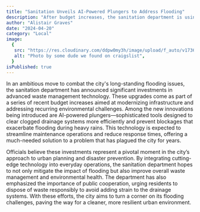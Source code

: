 ```yaml
---
title: "Sanitation Unveils AI-Powered Plungers to Address Flooding"
description: "After budget increases, the sanitation department is using advanced tech, like AI plungers, to tackle flooding."
author: "Alistair Graves"
date: "2024-04-20"
category: "Local"
image:
  {
   src: "https://res.cloudinary.com/ddpw0my3h/image/upload/f_auto/v1736559459/city-flooding-comp_vjm56q.webp",
   alt: "Photo by some dude we found on craigslist",
  }
isPublished: true
---
```


In an ambitious move to combat the city's long-standing flooding issues, the sanitation department has announced significant investments in advanced waste management technology. These upgrades come as part of a series of recent budget increases aimed at modernizing infrastructure and addressing recurring environmental challenges. Among the new innovations being introduced are AI-powered plungers—sophisticated tools designed to clear clogged drainage systems more efficiently and prevent blockages that exacerbate flooding during heavy rains. This technology is expected to streamline maintenance operations and reduce response times, offering a much-needed solution to a problem that has plagued the city for years.

Officials believe these investments represent a pivotal moment in the city’s approach to urban planning and disaster prevention. By integrating cutting-edge technology into everyday operations, the sanitation department hopes to not only mitigate the impact of flooding but also improve overall waste management and environmental health. The department has also emphasized the importance of public cooperation, urging residents to dispose of waste responsibly to avoid adding strain to the drainage systems. With these efforts, the city aims to turn a corner on its flooding challenges, paving the way for a cleaner, more resilient urban environment.
